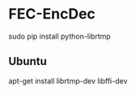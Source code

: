# FEC-EncDec


sudo pip install python-librtmp

## Ubuntu 

apt-get install librtmp-dev libffi-dev

